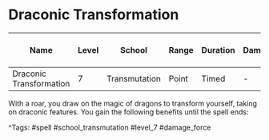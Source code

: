 # Draconic Transformation

| Name | Level | School | Range | Duration | Damage | Save DC & Type |
|------|-------|--------|-------|----------|--------|----------------|
| Draconic Transformation | 7 | Transmutation | Point | Timed | - | - |

With a roar, you draw on the magic of dragons to transform yourself, taking on draconic features. You gain the following benefits until the spell ends:

^Tags: #spell #school_transmutation #level_7 #damage_force